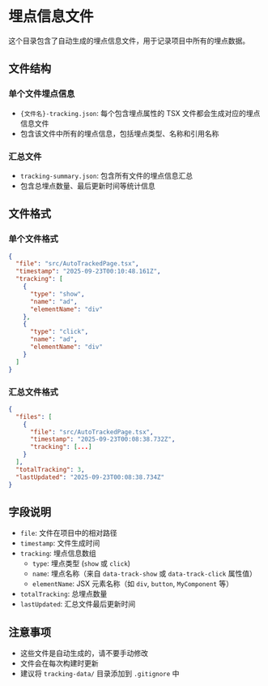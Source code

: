 # 埋点信息文件

这个目录包含了自动生成的埋点信息文件，用于记录项目中所有的埋点数据。

## 文件结构

### 单个文件埋点信息
- `{文件名}-tracking.json`: 每个包含埋点属性的 TSX 文件都会生成对应的埋点信息文件
- 包含该文件中所有的埋点信息，包括埋点类型、名称和引用名称

### 汇总文件
- `tracking-summary.json`: 包含所有文件的埋点信息汇总
- 包含总埋点数量、最后更新时间等统计信息

## 文件格式

### 单个文件格式
```json
{
  "file": "src/AutoTrackedPage.tsx",
  "timestamp": "2025-09-23T00:10:48.161Z",
  "tracking": [
    {
      "type": "show",
      "name": "ad",
      "elementName": "div"
    },
    {
      "type": "click",
      "name": "ad",
      "elementName": "div"
    }
  ]
}
```

### 汇总文件格式
```json
{
  "files": [
    {
      "file": "src/AutoTrackedPage.tsx",
      "timestamp": "2025-09-23T00:08:38.732Z",
      "tracking": [...]
    }
  ],
  "totalTracking": 3,
  "lastUpdated": "2025-09-23T00:08:38.734Z"
}
```

## 字段说明

- `file`: 文件在项目中的相对路径
- `timestamp`: 文件生成时间
- `tracking`: 埋点信息数组
  - `type`: 埋点类型 (`show` 或 `click`)
  - `name`: 埋点名称（来自 `data-track-show` 或 `data-track-click` 属性值）
  - `elementName`: JSX 元素名称（如 `div`, `button`, `MyComponent` 等）
- `totalTracking`: 总埋点数量
- `lastUpdated`: 汇总文件最后更新时间

## 注意事项

- 这些文件是自动生成的，请不要手动修改
- 文件会在每次构建时更新
- 建议将 `tracking-data/` 目录添加到 `.gitignore` 中
